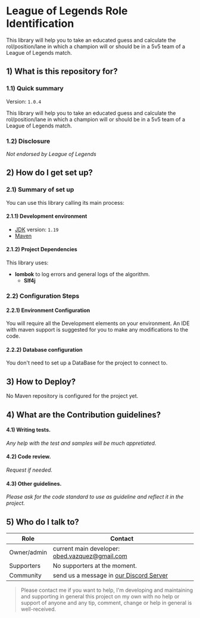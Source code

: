 # League of Legends Role Identification
This library will help you to take an educated guess and calculate the rol/position/lane in which a champion will or should be in a 5v5 team of a League of Legends match.

## 1) What is this repository for?

### 1.1) Quick summary
Version: `1.0.4`

This library will help you to take an educated guess and calculate the rol/position/lane in which a champion will or should be in a 5v5 team of a League of Legends match.

### 1.2) Disclosure
_Not endorsed by League of Legends_

## 2) How do I get set up? ###


### 2.1) Summary of set up
You can use this library calling its main process:

#### 2.1.1) Development environment
- [JDK](https://openjdk.org/) version: 	`1.19`
- [Maven](https://maven.apache.org/download.cgi)

#### 2.1.2) Project Dependencies
This library uses:
- **lombok** to log errors and general logs of the algorithm.
    - **Slf4j**


### 2.2) Configuration Steps
#### 2.2.1) Environment Configuration
  You will require all the Development elements on your environment. 
  An IDE with maven support is suggested for you to make any modifications to the code.
#### 2.2.2) Database configuration
You don't need to set up a DataBase for the project to connect to.

## 3) How to Deploy?
No Maven repository is configured for the project yet.
## 4) What are the Contribution guidelines?

#### 4.1) Writing tests.

_Any help with the test and samples will be much appretiated._

#### 4.2) Code review.

_Request if needed._

#### 4.3) Other guidelines.

_Please ask for the code standard to use as guideline and reflect it in the project._

## 5) Who do I talk to?

<table>
<thead><tr><th><b>Role</b></th> <th><b>Contact</b></th></tr></thead>
<tr><td>Owner/admin</td><td>current main developer: <a href='mailto:obed.vazquez@gmail.com'>obed.vazquez@gmail.com</a></td></tr>
<tr><td>Supporters</td><td>No supporters at the moment.</td></tr>
<tr><td>Community</td><td> send us a message in <a href='http://discord.whiteweb.tech'> our Discord Server</a></td></tr>
</table>

>Please contact me if you want to help, I'm developing and maintaining and supporting in general this project 
on my own with no help or support of anyone and any tip, comment, change or help in general is well-received.

